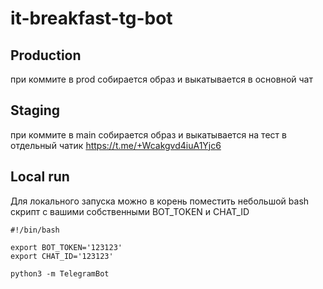 # it-breakfast-tg-bot

## Production
при коммите в prod собирается образ и выкатывается в основной чат

## Staging
при коммите в main собирается образ и выкатывается на тест в отдельный чатик
https://t.me/+Wcakgvd4iuA1Yjc6

## Local run

Для локального запуска можно в корень поместить небольшой bash скрипт с вашими собственными BOT_TOKEN и CHAT_ID

```
#!/bin/bash

export BOT_TOKEN='123123'
export CHAT_ID='123123'

python3 -m TelegramBot
```